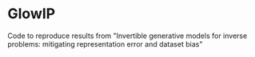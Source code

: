 # GlowIP
Code to reproduce results from "Invertible generative models for inverse problems: mitigating representation error and dataset bias"
